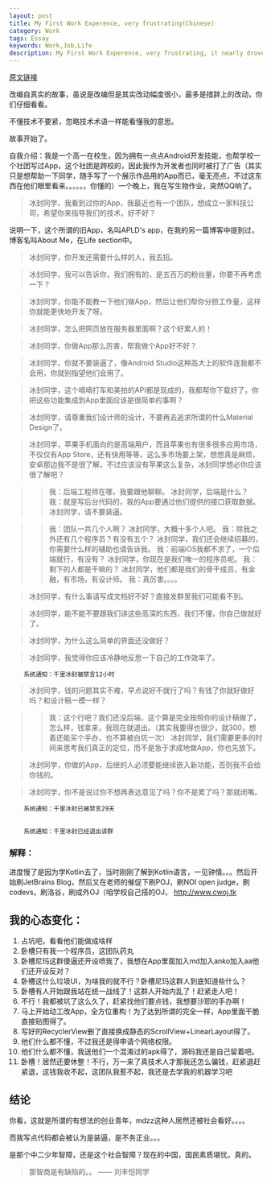 ```yaml
---
layout: post
title: My First Work Experence, very frustrating(Chinese)
category: Work
tags: Essay
keywords: Work,Job,Life
description: My First Work Experence, very frustrating, it nearly drove me 2 death..
---
```


[原文链接](https://www.zhihu.com/question/33041708/answer/106529298)

改编自真实的故事，虽说是改编但是其实改动幅度很小，最多是措辞上的改动，你们仔细看看。

不懂技术不要紧，忽略技术术语一样能看懂我的意思。

故事开始了。

自我介绍：我是一个高一在校生，因为拥有一点点Android开发技能，也帮学校一个社团写过App，这个社团是跨校的，因此我作为开发者也同时被打了广告（其实只是想帮助一下同学，随手写了一个展示作品用的App而已，毫无亮点，不过这东西在他们眼里看来。。。。。。你懂的）一个晚上，我在写生物作业，突然QQ响了。

> 冰封同学，我看到过你的App，我最近也有一个团队，想成立一家科技公司，希望你来指导我们的技术，好不好？

说明一下，这个所谓的旧App，名叫APLD's app，在我的另一篇博客中提到过，博客名叫About Me，在Life section中。

> 冰封同学，你开发还需要什么样的人，我去招。

> 冰封同学，我可以告诉你，我们拥有的，是五百万的粉丝量，你要不再考虑一下？

> 冰封同学，你能不能教一下他们做App，然后让他们帮你分担工作量，这样你就能更快地开发了呀。

> 冰封同学，怎么把网页放在服务器里面啊？这个好累人的！

> 冰封同学，你做App那么厉害，帮我做个App好不好？

> 冰封同学，你就不要装逼了，像Android Studio这种高大上的软件连我都不会用，你就别指望他们会用了。

> 冰封同学，这个嘀嘀打车和美拍的API都是现成的，我都帮你下载好了，你把这些功能集成到App里面应该是很简单的事啊？

> 冰封同学，请尊重我们设计师的设计，不要再去追求所谓的什么Material Design了。

> 冰封同学，苹果手机面向的是高端用户，而且苹果也有很多很多应用市场，不仅仅有App Store，还有快用等等，这么多市场要上架，想想真是麻烦，安卓那边我不是很了解，不过应该没有苹果这么复杂，冰封同学想必你应该很了解吧？

>> 我：后端工程师在哪，我要跟他聊聊。
> 冰封同学，后端是什么？
>> 我：就是写后台代码的，我的App要通过他们提供的接口获取数据。
> 冰封同学，请不要装逼。

>> 我：团队一共几个人啊？
> 冰封同学，大概十多个人吧。
>> 我：除我之外还有几个程序员？有没有五个？
> 冰封同学，我们还会继续招募的，你需要什么样的辅助也请告诉我。
>> 我：前端iOS我都不求了，一个后端就行，有没有？
> 冰封同学，你现在是我们唯一的程序员呢。
>> 我：剩下的人都是干嘛的？
> 冰封同学，他们都是我们的骨干成员，有金融，有市场，有设计师。
>> 我：真厉害。。。。

> 冰封同学，有什么事请写成文档好不好？直接发群里我们可能看不到。

> 冰封同学，能不能不要跟我们讲这些高深的东西，我们不懂，你自己做就好了。

> 冰封同学，为什么这么简单的界面还没做好？

> 冰封同学，我觉得你应该冷静地反思一下自己的工作效率了。

		系统通知：千里冰封被禁言12小时

> 冰封同学，钱的问题其实不难，早点说好不就行了吗？有钱了你就好做好吗？和设计稿一模一样？

>> 我：这个行吧？我们还没后端，这个算是完全按照你的设计稿做了，怎么样，钱拿来，我现在就退出。（其实我要得也很少，就300，想着还能买个手办，也不算被白坑一次）
> 冰封同学，我们需要更多的时间来思考我们真正的定位，而不是急于求成地做App，你也先放下。

> 冰封同学，你做的App，后继的人必须要能继续嵌入新功能，否则我不会给你钱的。

> 冰封同学，你不是说过你不想再表达意见了吗？你不是累了吗？那就闭嘴。

		系统通知：千里冰封已被禁言29天


		系统通知：千里冰封已经退出该群
		
### 解释：
进度慢了是因为学Kotlin去了，当时刚刚了解到Kotlin语言，一见钟情。。。然后开始刷JetBrains Blog，然后又在老师的催促下刷POJ，刷NOI open judge，刷codevs，刷洛谷，刷成外OJ（咱学校自己搭的OJ， http://www.cwoj.tk

## 我的心态变化：
1. 占坑吧，看看他们能做成啥样
1. 卧槽只有我一个程序员，这团队药丸
1. 卧槽尼玛这群傻逼还开设喷我了，我想在App里面加入md加入anko加入aa他们还开设反对？
1. 卧槽这什么垃圾UI，为啥我的就不行？卧槽尼玛这群人到底知道些什么？
1. 卧槽有人开始跟我站在统一战线了！这群人开始内乱了！赶紧走人吧！
1. 不行！我都被坑了这么久了，赶紧找他们要点钱，我想要沙耶的手办啊！
1. 马上开始动工改App，全方位重构！为了达到所谓的完全一样，App里面干脆直接贴图得了。
1. 写好的RecyclerView删了直接换成静态的ScrollView+LinearLayout得了。
1. 他们什么都不懂，不过我还是得申请个网络权限。
1. 他们什么都不懂，我送他们一个混淆过的apk得了，源码我还是自己留着吧。
1. 卧槽！居然还要休整！不行，万一来了真技术人才那我还怎么骗钱，赶紧退赶紧退，这钱我收不起，这团队我惹不起，我还是去学我的机器学习吧

## 结论

你看，这就是所谓的有想法的创业青年，mdzz这种人居然还被社会看好。。。。

而我写点代码都会被认为是装逼，是不务正业。。。

是那个中二少年智障，还是这个社会智障？现在的中国，国民素质堪忧。真的。

> 那智商是有缺陷的。。     —— 刘丰恺同学